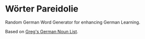 Wörter Pareidolie
=================

Random German Word Generator for enhancing German Learning.

Based on [Greg's German Noun List](http://www.byki.com/lists/german/greg's-german-nouns-part-1.html).
